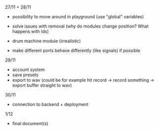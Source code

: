 27/11 + 28/11
* possibility to move around in playground (use "global" variables)
* solve issues with removal (why do modules change position? What happens with Ids)
* drum machine module (irrealistic)

* make different ports behave differently (like signals) if possible

29/11
* account system
* save presets
* export to wav (could be for example hit record -> record something -> export buffer straight to wav)

30/11 
* connection to backend + deployment

1/12 
* final document(s)